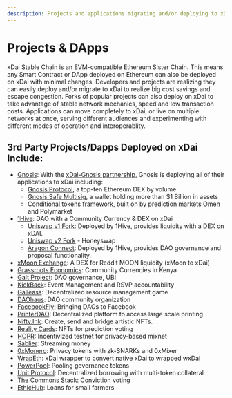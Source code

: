 ```yaml
---
description: Projects and applications migrating and/or deploying to xDai
---
```


# Projects & DApps

xDai Stable Chain is an EVM-compatible Ethereum Sister Chain. This means any Smart Contract or DApp deployed on Ethereum can also be deployed on xDai with minimal changes. Developers and projects are realizing they can easily deploy and/or migrate to xDai to realize big cost savings and escape congestion.  Forks of popular projects can also deploy on xDai to take advantage of stable network mechanics, speed and low transaction costs. Applications can move completely to xDai, or live on multiple networks at once, serving different audiences and experimenting with different modes of operation and interoperablity.

## 3rd Party Projects/Dapps Deployed on xDai Include:

* [Gnosis](https://gnosis.io/): With the [xDai-Gnosis partnership](https://blog.gnosis.pm/gnosis-protocol-and-xdai-partnership-1de0e48fb14b), Gnosis is deploying all of their applications to xDai including:
  * [Gnosis Protocol](https://docs.gnosis.io/protocol), a top-ten Ethereum DEX by volume
  * [Gnosis Safe Multisig](https://gnosis-safe.io/), a wallet holding more than $1 Billion in assets
  * [Conditional tokens framework](http://docs.gnosis.io/conditionaltokens), built on by prediction markets [Omen](https://omen.eth.link/) and Polymarket
* [1Hive](1hive.md): DAO with a Community Currency & DEX on xDai
  * [Uniswap v1 Fork](https://uniswap.1hive.org/swap): Deployed by 1Hive, provides liquidity with a DEX on xDAI.
  * [Uniswap v2 Fork](https://honeyswap.org/#/) - Honeyswap
  * [Aragon Connect](https://1hive.org/): Deployed by 1Hive, provides DAO governance and proposal functionality.
* [xMoon Exchange](https://xmoon.exchange/): A DEX for Reddit MOON liquidity \(xMoon to xDai\)
* [Grassroots Economics](../use-cases/community-currencies.md):  Community Currencies in Kenya
* [Galt Project](../use-cases/dao-governance.md): DAO governance, UBI
* [KickBack](https://medium.com/wearekickback/kickback-x-the-three-experimental-new-features-bb75e1149022): Event Management and RSVP accountability
* [Galleass](galleass.io.md): Decentralized resource management game
* [DAOhaus](https://xdai.daohaus.club/): DAO community organization
* [FacebookFly](https://fbfly.xyz/): Bringing DAOs to Facebook
* [PrinterDAO](https://aragon.1hive.org/#/printerdao/): Decentralized platform to access large scale printing
* [Nifty.Ink](https://nifty.ink/):  Create, send and bridge artistic NFTs.
* [Reality Cards](https://realitycards.io/): NFTs for prediction voting
* [HOPR](https://www.coindesk.com/hopr-token-incentive-program-mixnet): Incentivized testnet for privacy-based mixnet
* [Sablier](https://sablier-xdai.on.fleek.co/): Streaming money
* [0xMonero](https://0xmonero.com/): Privacy tokens with zk-SNARKs and 0xMixer
* [WrapEth](https://wrapeth.com/): xDai wrapper to convert native xDai to wrapped wxDai
* [PowerPool](https://powerpool.finance/): Pooling governance tokens
* [Unit Protocol](https://unit.xyz/): Decentralized borrowing with multi-token collateral
* [The Commons Stack](https://cv.commonsstack.org/#/): Conviction voting
* [EthicHub](https://ethichub.com/): Loans for small farmers





